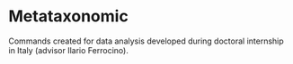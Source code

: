# Metataxonomic

Commands created for data analysis developed during doctoral internship in Italy (advisor Ilario Ferrocino).
